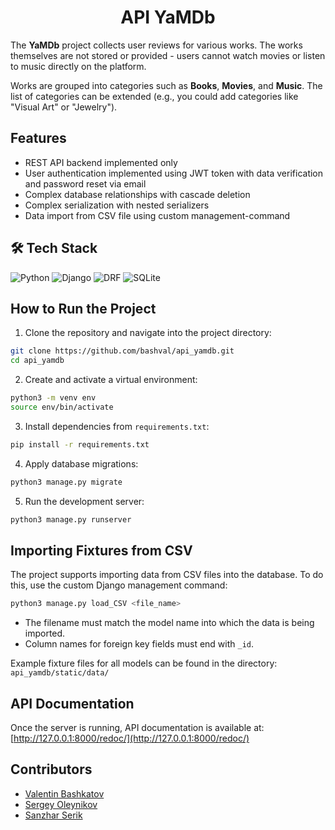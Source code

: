 <h1 align="center"> API YaMDb </h1>

The **YaMDb** project collects user reviews for various works. The works themselves are not stored or provided - users cannot watch movies or listen to music directly on the platform.

Works are grouped into categories such as **Books**, **Movies**, and **Music**. The list of categories can be extended (e.g., you could add categories like "Visual Art" or "Jewelry").


## Features
- REST API backend implemented only
- User authentication implemented using JWT token with data verification and password reset via email
- Complex database relationships with cascade deletion
- Complex serialization with nested serializers 
- Data import from CSV file using custom management-command


## 🛠️ Tech Stack

![Python](https://img.shields.io/badge/Python_3.x-3776AB?logo=python&logoColor=yellow)
![Django](https://img.shields.io/badge/Django-092E20?logo=django&logoColor=white)
![DRF](https://img.shields.io/badge/DRF%20(Django%20REST)-8C1D40?logo=django&logoColor=white)
![SQLite](https://img.shields.io/badge/-SQLite-003B57?logo=sqlite&logoColor=white)


## How to Run the Project

1. Clone the repository and navigate into the project directory:

```bash
git clone https://github.com/bashval/api_yamdb.git
cd api_yamdb
```

2. Create and activate a virtual environment:

```bash
python3 -m venv env
source env/bin/activate
```

3. Install dependencies from `requirements.txt`:

```bash
pip install -r requirements.txt
```

4. Apply database migrations:

```bash
python3 manage.py migrate
```

5. Run the development server:

```bash
python3 manage.py runserver
```


## Importing Fixtures from CSV

The project supports importing data from CSV files into the database.
To do this, use the custom Django management command:

```bash
python3 manage.py load_CSV <file_name>
```

* The filename must match the model name into which the data is being imported.
* Column names for foreign key fields must end with `_id`.

Example fixture files for all models can be found in the directory:
`api_yamdb/static/data/`


## API Documentation

Once the server is running, API documentation is available at:
[http://127.0.0.1:8000/redoc/](http://127.0.0.1:8000/redoc/)


## Contributors

* [Valentin Bashkatov](https://github.com/bashval)
* [Sergey Oleynikov](https://github.com/Sergey-Anatoli4)
* [Sanzhar Serik](https://github.com/S4nzh4r)
